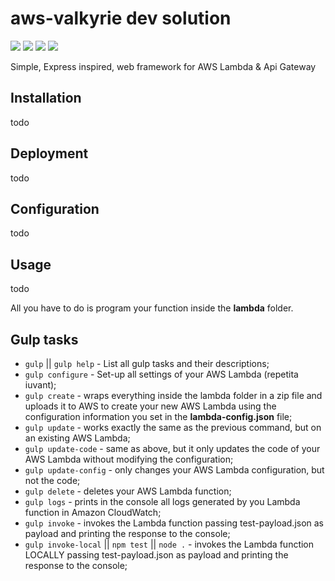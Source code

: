 # aws-valkyrie dev solution

<div>
	<a href="https://www.npmjs.com/package/aws-valkyrie"><img src='http://img.shields.io/npm/v/aws-valkyrie.svg?style=flat'></a>
	<a href="https://www.npmjs.com/package/aws-valkyrie"><img src='https://img.shields.io/npm/dm/aws-valkyrie.svg?style=flat-square'></a>
	<a href="https://david-dm.org/giowe/aws-valkyrie"><img src='https://david-dm.org/giowe/aws-valkyrie.svg'></a>
	<a href="https://www.youtube.com/watch?v=Sagg08DrO5U"><img src='http://img.shields.io/badge/gandalf-approved-61C6FF.svg'></a>
</div>

Simple, Express inspired, web framework for AWS Lambda & Api Gateway

## Installation
todo

## Deployment
todo

## Configuration
todo

## Usage
todo

All you have to do is program your function inside the **lambda** folder.

## Gulp tasks
* `gulp` || `gulp help` - List all gulp tasks and their descriptions;
* `gulp configure` - Set-up all settings of your AWS Lambda (repetita iuvant);
* `gulp create` - wraps everything inside the lambda folder in a zip file and uploads it to AWS to create your new AWS Lambda using the configuration information you set in the **lambda-config.json** file;
* `gulp update` - works exactly the same as the previous command, but on an existing AWS Lambda;
* `gulp update-code` - same as above, but it only updates the code of your AWS Lambda without modifying the configuration;
* `gulp update-config` - only changes your AWS Lambda configuration, but not the code;
* `gulp delete` - deletes your AWS Lambda function;
* `gulp logs` - prints in the console all logs generated by you Lambda function in Amazon CloudWatch;
* `gulp invoke` - invokes the Lambda function passing test-payload.json as payload and printing the response to the console;
* `gulp invoke-local` ||  `npm test` ||  `node .` - invokes the Lambda function LOCALLY passing test-payload.json as payload and printing the response to the console;
